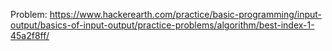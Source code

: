 Problem:
https://www.hackerearth.com/practice/basic-programming/input-output/basics-of-input-output/practice-problems/algorithm/best-index-1-45a2f8ff/
